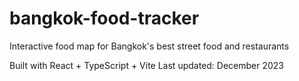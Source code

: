 # bangkok-food-tracker

Interactive food map for Bangkok's best street food and restaurants

Built with React + TypeScript + Vite
Last updated: December 2023